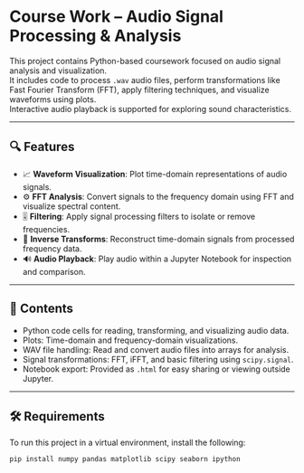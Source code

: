 # Course Work – Audio Signal Processing & Analysis

This project contains Python-based coursework focused on audio signal analysis and visualization.  
It includes code to process `.wav` audio files, perform transformations like Fast Fourier Transform (FFT), apply filtering techniques, and visualize waveforms using plots.  
Interactive audio playback is supported for exploring sound characteristics.

---

## 🔍 Features

- 📈 **Waveform Visualization**: Plot time-domain representations of audio signals.
- ⚙️ **FFT Analysis**: Convert signals to the frequency domain using FFT and visualize spectral content.
- 🎚️ **Filtering**: Apply signal processing filters to isolate or remove frequencies.
- 🔁 **Inverse Transforms**: Reconstruct time-domain signals from processed frequency data.
- 🔊 **Audio Playback**: Play audio within a Jupyter Notebook for inspection and comparison.

---

## 📁 Contents

- Python code cells for reading, transforming, and visualizing audio data.
- Plots: Time-domain and frequency-domain visualizations.
- WAV file handling: Read and convert audio files into arrays for analysis.
- Signal transformations: FFT, iFFT, and basic filtering using `scipy.signal`.
- Notebook export: Provided as `.html` for easy sharing or viewing outside Jupyter.

---

## 🛠️ Requirements

To run this project in a virtual environment, install the following:

```bash
pip install numpy pandas matplotlib scipy seaborn ipython
